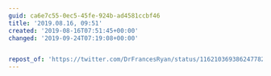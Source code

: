 ```yaml
---
guid: ca6e7c55-0ec5-45fe-924b-ad4581ccbf46
title: '2019.08.16, 09:51'
created: '2019-08-16T07:51:45+00:00'
changed: '2019-09-24T07:19:08+00:00'


repost_of: 'https://twitter.com/DrFrancesRyan/status/1162103693862477826?s=19'
---
```


